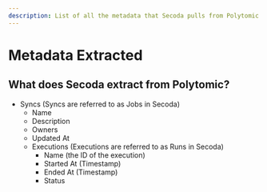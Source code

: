 ```yaml
---
description: List of all the metadata that Secoda pulls from Polytomic
---
```


# Metadata Extracted

## What does Secoda extract from Polytomic?

* Syncs (Syncs are referred to as Jobs in Secoda)
  * Name
  * Description
  * Owners
  * Updated At
  * Executions (Executions are referred to as Runs in Secoda)
    * Name (the ID of the execution)
    * Started At (Timestamp)
    * Ended At (Timestamp)
    * Status
